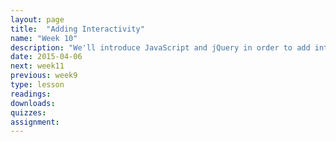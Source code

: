 ```yaml
---
layout: page
title:  "Adding Interactivity"
name: "Week 10"
description: "We'll introduce JavaScript and jQuery in order to add interactivity to our story designs. We will learn the basics of hiding, revealings and modify our content dynamically. And we'll discuss how this can enhance our story experience."
date: 2015-04-06
next: week11
previous: week9
type: lesson
readings: 
downloads: 
quizzes: 
assignment: 
---
```

